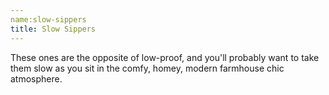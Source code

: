 ```yaml
---
name:slow-sippers
title: Slow Sippers
---
```


These ones are the opposite of low-proof, and you'll
probably want to take them slow as you sit in the
comfy, homey, modern farmhouse chic atmosphere.
